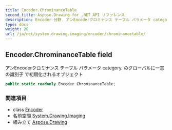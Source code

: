 ```yaml
---
title: Encoder.ChrominanceTable
second_title: Aspose.Drawing for .NET API リファレンス
description: Encoder 分野. アンEncoderクロミナンス テーブル パラメータ category. のグローバルに一意の識別子 で初期化されるオブジェクト
type: docs
weight: 20
url: /ja/net/system.drawing.imaging/encoder/chrominancetable/
---
```

## Encoder.ChrominanceTable field

アンEncoderクロミナンス テーブル パラメータ category. のグローバルに一意の識別子 で初期化されるオブジェクト

```csharp
public static readonly Encoder ChrominanceTable;
```

### 関連項目

* class [Encoder](../)
* 名前空間 [System.Drawing.Imaging](../../encoder/)
* 組み立て [Aspose.Drawing](../../../)


